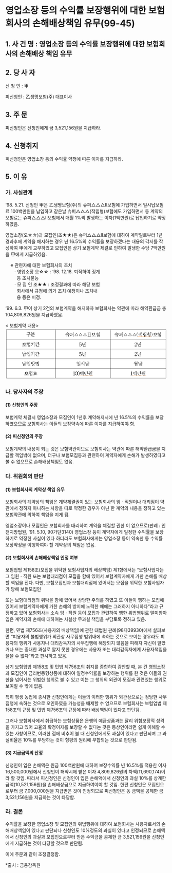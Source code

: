# 영업소장 등의 수익률 보장행위에 대한 보험회사의 손해배상책임 유무(99-45)

## 1. 사 건 명 : 영업소장 등의 수익률 보장행위에 대한 보험회사의 손해배상 책임 유무


## 2. 당 사 자

신 청 인 : 甲
               

피신청인 : 乙생명보험(주) 대표이사 
               


## 3. 주    문

피신청인은 신청인에게 금 3,521,156원을 지급하라.


## 4. 신청취지

피신청인은 영업소장 등의 수익률 약정에 따른 이자를 지급하라.


## 5. 이   유

### 가. 사실관계

‘98. 5.21. 신청인 甲은 乙생명보험(주)의 슈퍼△△△Ⅱ보험에 가입하면서   일시납보험료 100백만원을 납입하고 같은날 슈퍼△△△(적립형)보험에도 가입하면서 동 계약의 보험료는 슈퍼△△△Ⅱ보험에서 매월 1%씩 발생하는 이자(1백만원)로 납입하기로 약정하였음.

영업소장(오☆☆)과 모집인(조★★)은 슈퍼△△△Ⅱ보험에 대하여 계약일로부터 1년 경과후에 계약을 해지하는 경우 년 16.5%의 수익률을 보장하겠다는 내용의 각서를 작성하여 甲에게 교부하였고 모집인은 상기 보험계약 체결로 인하여 발생한 수당 7백만원을 甲에게 지급하였음.

&nbsp;&nbsp;&nbsp;&nbsp;※ 관련자에 대한 보험회사의 조치<br>&nbsp;&nbsp;&nbsp;&nbsp;&nbsp;
ㆍ영업소장 오☆☆ : ‘98. 12.18. 퇴직하여 징계<br> 
&nbsp;&nbsp;&nbsp;&nbsp;&nbsp;&nbsp;&nbsp;&nbsp;&nbsp;등 조치불능<br>&nbsp;&nbsp;&nbsp;&nbsp;&nbsp;
ㆍ모 집 인 조★★  : 조정결과에 따라 해당 보험<br>
&nbsp;&nbsp;&nbsp;&nbsp;&nbsp;&nbsp;&nbsp;&nbsp;&nbsp;회사에서 규정에 의거 조치 예정이나 조치내<br>
&nbsp;&nbsp;&nbsp;&nbsp;&nbsp;&nbsp;&nbsp;&nbsp;&nbsp;용 등은 미정.<br>
         
‘99. 6.3. 甲이 상기 2건의 보험계약을 해지하자 보험회사는 약관에 따라   해약환급금 총 104,809,826원을 지급하였음.


<!--구분
슈퍼△△△Ⅱ보험
슈퍼△△△(적립형)보험
보험기간
5년
2년
납입기간
5년
2년
납입방법
일시납
월납
보험료
100백만원
1백만원-->
 < 보험계약 내용>
![alt image](https://raw.githubusercontent.com/aijinet/bodoc-claim-contents/master/contents/images/44_1.PNG)


### 나. 당사자의 주장

####  (1) 신청인의 주장

보험계약 체결시 영업소장과 모집인이 1년후 계약해지시에 년 16.5%의 수익률을  보장하였으므로 보험회사는 이들의 보장약속에 따른 이자를 지급하여야 함.

####  (2) 피신청인의 주장

보험계약의 내용이 되는 것은 보험약관이므로 보험회사는 약관에 따른 해약환급금을 지급할 책임밖에 없으며, 더구나 보험모집등과 관련하여 계약자에게 손해가 발생하였다고 볼 수 없으므로 손해배상책임도 없음.

### 다. 위원회의 판단

#### (1) 보험회사의 계약상 책임 유무

보험회사의 계약상의 책임은 계약체결권이 있는 보험회사의 임ㆍ직원이나 대리점이 약관에서 정하지 아니하는 사항을 따로 약정한 경우가 아닌 한 계약의 내용을 정하고 있는 보험약관에 의하여 책임을 지게 됨.

영업소장이나 모집인은 보험회사를 대리하여 계약을 체결할 권한     이 없으므로(판례 : 인천지방법원, ‘91. 5.10, 90가단3140) 영업소장 등이 계약자에게 일정한 수익률을 보장하기로 약정한 사실이 있다 하더라도 보험회사에게는 영업소장 등이 약속한 동 수익률 보장약정을 이행하여야 할 계약상의 책임은 없음. 

#### (2) 보험회사의 손해배상책임 인정 여부

보험업법 제158조(모집을 위탁한 보험사업자의 배상책임) 제1항에서는 “보험사업자는 그 임원ㆍ직원 또는 보험대리점이 모집을 함에 있어서 보험계약자에게 가한 손해를 배상할 책임을 진다. 다만, 보험모집인과 보험대리점에 있어서는 모집을 위탁한 보험사업자가 당해 보험모집인 


또는 보험대리점의 위탁을 함에 있어서 상당한 주의를 하였고 또 이들이 행하는 모집에 있어서 보험계약자에게 가한 손해의 방지에 노력한 때에는 그러하지 아니하다“라고 규정하고 있어 보험회사는 소속  임ㆍ직원 등이 모집과 관련하여 행한 위법행위로 말미암아 입은 계약자의 손해에 대하여는 사실상 무과실 책임을 부담토록 정하고 있음. 

한편, 민법 제756조(사용자의 배상책임)에 관한 대법원 판례(98다39930)에서 살펴보면 “피용자의 불법행위가 외관상 사무집행 범위내에 속하는 것으로 보이는 경우라도 피용자의 행위가 사용자나 대리감독자의 사무집행에 해당되지 않음을 피해자 자신이 알았거나 또는 중대한 과실로 알지 못한 경우에는 사용자 또는 대리감독자에게 사용자책임을 물을 수 없다”라고 판시하고 있음. 

상기 보험업법 제158조 및 민법 제756조의 취지를 종합하여 감안할 때,  본 건 영업소장과 모집인이 금리변동형상품에 대하여 일정수익률을   보장하는 행위를 한 것은 이들의 권한을 넘어서는 위법한 행위로 볼 수 있고 이는 그 행위의 외관이 모집과 관련있는 행위로 보여질 수 밖에 없음. 

특히 평생 농업에 종사한 신청인에게는 이들의 이러한 행위가 외관상으로는 정당한 사무집행에 속하는 것으로 오인하였을 가능성을 배제할 수 없으므로 보험회사는 보험업법 제158조의 규정 및 민법 제756조의 규정에 따라 배상책임이 있다고 판단됨. 

그러나 보험회사에서 취급하는 보험상품은 은행의 예금상품과는 달리 위험보장적 성격을 가지고 있어 고율의 확정이자를 보장할 수 없다는 것은 통상인이라면 쉽게 이해할 수 있는 사항이므로, 이러한 점에 비추어 볼 때 신청인에게도 과실이 있다고 판단되며 그 과실비율은 10%를 부담하는 것이 형평의 원리에 부합되는 것으로 판단됨.


#### (3) 지급금액의 산정

신청인이 입은 손해액은 원금 100백만원에 대하여 보장수익률 년 16.5%를 적용한 이자 16,500,000원에서 신청인이 해약시에 받은 이자 4,809,826원의 차액(11,690,174)이라 할 것임. 따라서 피신청인은 신청인이 입은 손해액에서 신청인의 과실 10%를 상계한 금액(10,521,156원)을 손해배상금으로 지급하여야야 할 것임. 한편 신청인은 모집인으로부터 금 7,000,000원을 지급받은 것이 인정되므로 피신청인은 동 금액을 공제한 금 3,521,156원을 지급하는 것이 타당함.
   
### 라. 결론

수익률을 보장한 영업소장 및 모집인의 위법행위에 대하여 보험회사는 사용자로서의 손해배상책임이 있다고 판단되나 신청인도 10%정도의 과실이 있다고 인정되므로 손해액에서 신청인의 과실과 모집인으로부터 받은 수익금을 공제한 금 3,521,156원을 신청인에게 지급하는 것이 타당할 것으로 판단됨.

이에 주문과 같이 조정결정함.

*출처 : 금융감독원
